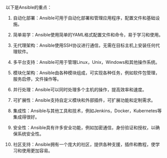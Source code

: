 

以下是Ansible的重点：

1. 自动化部署：Ansible可用于自动化部署和管理应用程序，配置文件和基础设施。

2. 简单易学：Ansible使用简单的YAML格式配置文件和命令，易于学习和使用。

3. 无代理架构：Ansible使用SSH协议进行通信，无需在目标主机上安装任何代理软件。

4. 多平台支持：Ansible可用于管理Linux，Unix，Windows和其他操作系统。

5. 模块化架构：Ansible由各种模块组成，可实现各种任务，例如软件包管理，服务启停，文件操作等。

6. 并行处理：Ansible可以同时处理多个主机的操作，提高效率和速度。

7. 可扩展性：Ansible支持自定义模块和外部插件，可扩展功能和定制需求。

8. 集成性：Ansible与其他工具和技术，例如Jenkins，Docker，Kubernetes等集成得很好。

9. 安全性：Ansible具有许多安全功能，例如加密通信，身份验证和授权，以确保系统安全性。

10. 社区支持：Ansible拥有一个庞大的社区，提供各种支援，插件和教程，使学习和使用更加容易。